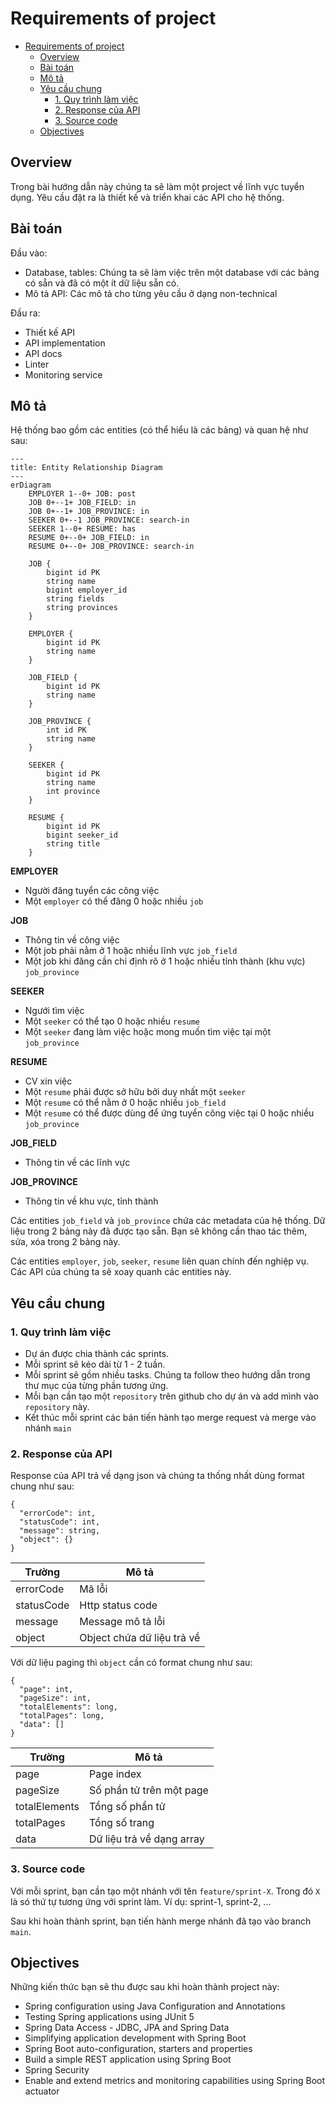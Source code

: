 # Requirements of project

<!-- TOC -->
* [Requirements of project](#requirements-of-project)
  * [Overview](#overview)
  * [Bài toán](#bài-toán)
  * [Mô tả](#mô-tả)
  * [Yêu cầu chung](#yêu-cầu-chung)
    * [1. Quy trình làm việc](#1-quy-trình-làm-việc)
    * [2. Response của API](#2-response-của-api)
    * [3. Source code](#3-source-code)
  * [Objectives](#objectives)
<!-- TOC -->

## Overview

Trong bài hướng dẫn này chúng ta sẽ làm một project về lĩnh vực tuyển dụng.
Yêu cầu đặt ra là thiết kế và triển khai các API cho hệ thống.

## Bài toán

Đầu vào:

- Database, tables: Chúng ta sẽ làm việc trên một database với các bảng có sẵn và đã có một ít dữ liệu sẵn có.
- Mô tả API: Các mô tả cho từng yêu cầu ở dạng non-technical

Đầu ra:

- Thiết kế API
- API implementation
- API docs
- Linter
- Monitoring service

## Mô tả

Hệ thống bao gồm các entities (có thể hiểu là các bảng) và quan hệ như sau:

```mermaid
---
title: Entity Relationship Diagram
---
erDiagram
    EMPLOYER 1--0+ JOB: post
    JOB 0+--1+ JOB_FIELD: in
    JOB 0+--1+ JOB_PROVINCE: in
    SEEKER 0+--1 JOB_PROVINCE: search-in
    SEEKER 1--0+ RESUME: has
    RESUME 0+--0+ JOB_FIELD: in
    RESUME 0+--0+ JOB_PROVINCE: search-in

    JOB {
        bigint id PK
        string name
        bigint employer_id
        string fields
        string provinces
    }

    EMPLOYER {
        bigint id PK
        string name
    }

    JOB_FIELD {
        bigint id PK
        string name
    }

    JOB_PROVINCE {
        int id PK
        string name
    }

    SEEKER {
        bigint id PK
        string name
        int province
    }

    RESUME {
        bigint id PK
        bigint seeker_id
        string title
    }
```

**EMPLOYER**

- Người đăng tuyển các công việc
- Một `employer` có thể đăng 0 hoặc nhiều `job`

**JOB**

- Thông tin về công việc
- Một job phải nằm ở 1 hoặc nhiều lĩnh vực `job_field`
- Một job khi đăng cần chỉ định rõ ở 1 hoặc nhiều tỉnh thành (khu vực) `job_province`

**SEEKER**

- Ngưới tìm việc
- Một `seeker` có thể tạo 0 hoặc nhiều `resume`
- Một `seeker` đang làm việc hoặc mong muốn tìm việc tại một `job_province`

**RESUME**

- CV xin việc
- Một `resume` phải được sở hữu bởi duy nhất một `seeker`
- Một `resume` có thể nằm ở 0 hoặc nhiều `job_field`
- Một `resume` có thể được dùng để ứng tuyển công việc tại 0 hoặc nhiều `job_province`

**JOB_FIELD**

- Thông tin về các lĩnh vực

**JOB_PROVINCE**

- Thông tin về khu vực, tỉnh thành

Các entities `job_field` và `job_province` chứa các metadata của hệ thống. Dữ liệu trong 2 bảng này đã được tạo sẵn.
Bạn sẽ không cần thao tác thêm, sửa, xóa trong 2 bảng này.

Các entities `employer`, `job`, `seeker`, `resume` liên quan chính đến nghiệp vụ. Các API của chúng ta sẽ xoay quanh các
entities này.

## Yêu cầu chung

### 1. Quy trình làm việc

- Dự án được chia thành các sprints.
- Mỗi sprint sẽ kéo dài từ 1 - 2 tuần.
- Mỗi sprint sẽ gồm nhiều tasks. Chúng ta follow theo hướng dẫn trong thư mục của từng phần tương ứng.
- Mỗi bạn cần tạo một `repository` trên github cho dự án và add mình vào `repository` này.
- Kết thúc mỗi sprint các bán tiến hành tạo merge request và merge vào nhánh `main`

### 2. Response của API

Response của API trả về dạng json và chúng ta thống nhất dùng format chung như sau:

```
{
  "errorCode": int,
  "statusCode": int,
  "message": string,
  "object": {}
}
```

| Trường     | Mô tả                      |
|------------|----------------------------|
| errorCode  | Mã lỗi                     |
| statusCode | Http status code           |
| message    | Message mô tả lỗi          |
| object     | Object chứa dữ liệu trả về |

Với dữ liệu paging thì `object` cần có format chung như sau:

```
{
  "page": int,
  "pageSize": int,
  "totalElements": long,
  "totalPages": long,
  "data": []
}
```

| Trường        | Mô tả                     |
|---------------|---------------------------|
| page          | Page index                |
| pageSize      | Số phần tử trên một page  |
| totalElements | Tổng số phần tử           |
| totalPages    | Tổng số trang             |
| data          | Dữ liệu trả về dạng array |

### 3. Source code

Với mỗi sprint, bạn cần tạo một nhánh với tên `feature/sprint-X`. Trong đó `X` là só thứ tự tương ứng với sprint làm. Ví
dụ: sprint-1, sprint-2, ...

Sau khi hoàn thành sprint, bạn tiến hành merge nhánh đã tạo vào branch `main`.

## Objectives

Những kiến thức bạn sẽ thu được sau khi hoàn thành project này:

- Spring configuration using Java Configuration and Annotations
- Testing Spring applications using JUnit 5
- Spring Data Access - JDBC, JPA and Spring Data
- Simplifying application development with Spring Boot
- Spring Boot auto-configuration, starters and properties
- Build a simple REST application using Spring Boot
- Spring Security
- Enable and extend metrics and monitoring capabilities using Spring Boot actuator